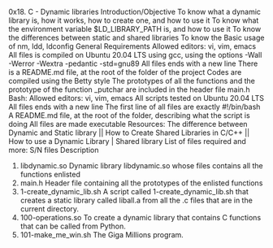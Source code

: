 0x18. C - Dynamic libraries
Introduction/Objective
To know what a dynamic library is, how it works, how to create one, and how to use it
To know what the environment variable $LD_LIBRARY_PATH is, and how to use it
To know the differences between static and shared libraries
To know the Basic usage of nm, ldd, ldconfig
General Requirements
Allowed editors: vi, vim, emacs
All files is compiled on Ubuntu 20.04 LTS using gcc, using the options -Wall -Werror -Wextra -pedantic -std=gnu89
All files ends with a new line
There is a README.md file, at the root of the folder of the project
Codes are compiled using the Betty style
The prototypes of all the functions and the prototype of the function _putchar are included in the header file main.h Bash:
Allowed editors: vi, vim, emacs
All scripts tested on Ubuntu 20.04 LTS
All files ends with a new line
The first line of all files are exactly #!/bin/bash
A README.md file, at the root of the folder, describing what the script is doing
All files are made executable
Resources:
The difference between Dynamic and Static library || How to Create Shared Libraries in C/C++ || How to use a Dynamic Library | Shared library
List of files required and more:
S/N	files	Description
1.	libdynamic.so	Dynamic library libdynamic.so whose files contains all the functions enlisted
2.	main.h	Header file containing all the prototypes of the enlisted functions
3.	1-create_dynamic_lib.sh	A script called 1-create_dynamic_lib.sh that creates a static library called liball.a from all the .c files that are in the current directory.
2.	100-operations.so	To create a dynamic library that contains C functions that can be called from Python.
3.	101-make_me_win.sh	The Giga Millions program.
